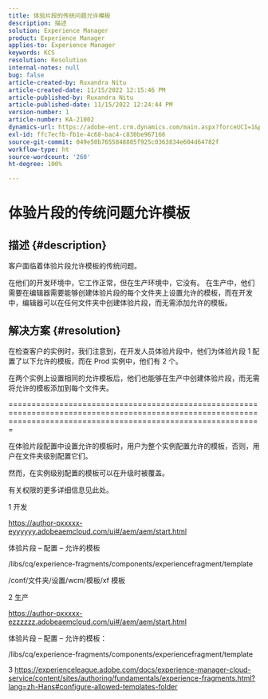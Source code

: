 ```yaml
---
title: 体验片段的传统问题允许模板
description: 描述
solution: Experience Manager
product: Experience Manager
applies-to: Experience Manager
keywords: KCS
resolution: Resolution
internal-notes: null
bug: false
article-created-by: Ruxandra Nitu
article-created-date: 11/15/2022 12:15:46 PM
article-published-by: Ruxandra Nitu
article-published-date: 11/15/2022 12:24:44 PM
version-number: 1
article-number: KA-21002
dynamics-url: https://adobe-ent.crm.dynamics.com/main.aspx?forceUCI=1&pagetype=entityrecord&etn=knowledgearticle&id=4220bf37-df64-ed11-9561-6045bd006079
exl-id: ffc7ecfb-fb1e-4c68-bac4-c830be967166
source-git-commit: 049e50b7655848805f925c0363834e604d64782f
workflow-type: ht
source-wordcount: '260'
ht-degree: 100%

---
```


# 体验片段的传统问题允许模板

## 描述 {#description}


客户面临着体验片段允许模板的传统问题。

在他们的开发环境中，它工作正常，但在生产环境中，它没有。
在生产中，他们需要在编辑器需要能够创建体验片段的每个文件夹上设置允许的模板，而在开发中，编辑器可以在任何文件夹中创建体验片段，而无需添加允许的模板。


## 解决方案 {#resolution}


在检查客户的实例时，我们注意到，在开发人员体验片段中，他们为体验片段 1 配置了以下允许的模板，而在 Prod 实例中，他们有 2 个。

在两个实例上设置相同的允许模板后，他们也能够在生产中创建体验片段，而无需将允许的模板添加到每个文件夹。

===================================================================================================================================================================



在体验片段配置中设置允许的模板时，用户为整个实例配置允许的模板，否则，用户在文件夹级别配置它们。

然而，在实例级别配置的模板可以在升级时被覆盖。

有关权限的更多详细信息见此处。



1 开发

https://author-pxxxxx-eyyyyyy.adobeaemcloud.com/ui#/aem/aem/start.html

体验片段 – 配置 – 允许的模板

/libs/cq/experience-fragments/components/experiencefragment/template

/conf/文件夹/设置/wcm/模板/xf 模板


2 生产

https://author-pxxxxx-ezzzzzz.adobeaemcloud.com/ui#/aem/aem/start.html

体验片段 – 配置 – 允许的模板：

/libs/cq/experience-fragments/components/experiencefragment/template



3 https://experienceleague.adobe.com/docs/experience-manager-cloud-service/content/sites/authoring/fundamentals/experience-fragments.html?lang=zh-Hans#configure-allowed-templates-folder
